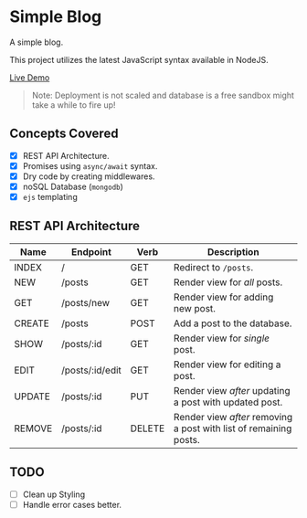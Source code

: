 # Simple Blog

A simple blog.

This project utilizes the latest JavaScript syntax available in NodeJS.

[Live Demo](https://simple-blog-bccpqpmxki.now.sh)

> Note: Deployment is not scaled and database is a free sandbox might take a while to fire up!

## Concepts Covered

- [x] REST API Architecture.
- [x] Promises using `async/await` syntax.
- [x] Dry code by creating middlewares.
- [x] noSQL Database (`mongodb`)
- [x] `ejs` templating

## REST API Architecture

Name   | Endpoint             | Verb    | Description                                                       |
-------|----------------------|---------|-------------------------------------------------------------------|
INDEX  | /                    | GET     | Redirect to `/posts`.                                             |
NEW    | /posts               | GET     | Render view for *all* posts.                                      |
GET    | /posts/new           | GET     | Render view for adding new post.                                  |
CREATE | /posts               | POST    | Add a post to the database.                                       |
SHOW   | /posts/:id           | GET     | Render view for *single* post.                                    |
EDIT   | /posts/:id/edit      | GET     | Render view for editing a post.                                   |
UPDATE | /posts/:id           | PUT     | Render view *after* updating a post with updated post.            |
REMOVE | /posts/:id           | DELETE  | Render view *after* removing a post with list of remaining posts. |

## TODO

- [ ] Clean up Styling
- [ ] Handle error cases better.
